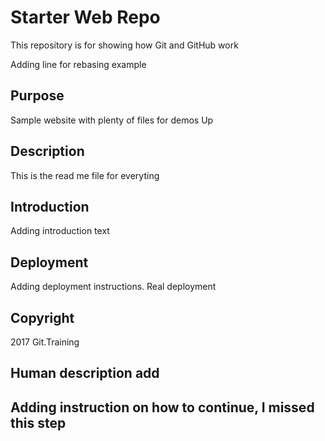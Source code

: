 # Starter Web Repo

This repository is for showing how Git and GitHub work

Adding line for rebasing example

## Purpose

Sample website with plenty of files for demos
Up

## Description
This is the read me file for everyting

## Introduction
Adding introduction text

## Deployment
Adding deployment instructions. Real deployment

## Copyright
2017 Git.Training

## Human description add

## Adding instruction on how to continue, I missed this step
